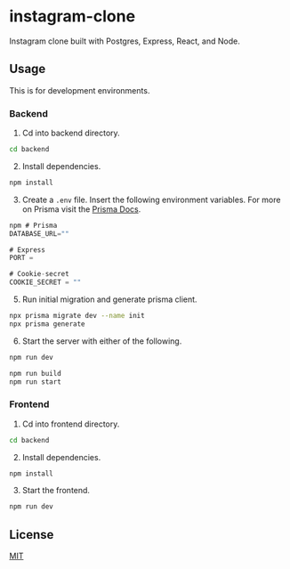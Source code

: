 # instagram-clone

Instagram clone built with Postgres, Express, React, and Node. 

## Usage

This is for development environments.

### Backend

1. Cd into backend directory.

```bash
cd backend
```

2. Install dependencies.

```bash
npm install
```

3. Create a `.env` file. Insert the following environment variables. For more on Prisma visit the [Prisma Docs](https://www.prisma.io/docs/getting-started/setup-prisma/start-from-scratch/relational-databases/connect-your-database-typescript-postgresql).

```javascript
npm # Prisma
DATABASE_URL=""

# Express
PORT = 

# Cookie-secret
COOKIE_SECRET = ""
```

5. Run initial migration and generate prisma client.

```bash
npx prisma migrate dev --name init
npx prisma generate
```

6. Start the server with either of the following.
```bash
npm run dev
```
```bash
npm run build
npm run start
```

### Frontend

1. Cd into frontend directory.

```bash
cd backend
```

2. Install dependencies.

```bash
npm install
```

3. Start the frontend.
```bash
npm run dev
```

## License

[MIT](https://choosealicense.com/licenses/mit/)
